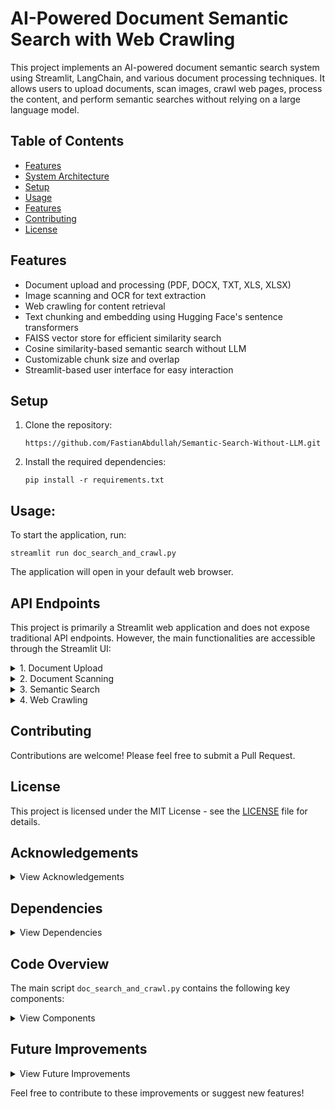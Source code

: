 # AI-Powered Document Semantic Search with Web Crawling

This project implements an AI-powered document semantic search system using Streamlit, LangChain, and various document processing techniques. It allows users to upload documents, scan images, crawl web pages, process the content, and perform semantic searches without relying on a large language model.

## Table of Contents
- [Features](#features)
- [System Architecture](#system-architecture)
- [Setup](#setup)
- [Usage](#usage)
- [Features](#features-1)
- [Contributing](#contributing)
- [License](#license)

## Features
- Document upload and processing (PDF, DOCX, TXT, XLS, XLSX)
- Image scanning and OCR for text extraction
- Web crawling for content retrieval
- Text chunking and embedding using Hugging Face's sentence transformers
- FAISS vector store for efficient similarity search
- Cosine similarity-based semantic search without LLM
- Customizable chunk size and overlap
- Streamlit-based user interface for easy interaction

## Setup
1. Clone the repository:
   ```
   https://github.com/FastianAbdullah/Semantic-Search-Without-LLM.git
   ```
2. Install the required dependencies:
   ```
   pip install -r requirements.txt
   ```
## Usage:
   To start the application, run:
   ```
   streamlit run doc_search_and_crawl.py
   ```
The application will open in your default web browser.

## API Endpoints

This project is primarily a Streamlit web application and does not expose traditional API endpoints. However, the main functionalities are accessible through the Streamlit UI:

<details>
<summary>1. Document Upload</summary>

* Upload documents (PDF, DOCX, TXT, XLS, XLSX) using the file uploader in the "Document Upload" tab.
</details>

<details>
<summary>2. Document Scanning</summary>

* Use your camera to scan documents in the "Document Scan" tab.
</details>

<details>
<summary>3. Semantic Search</summary>

* Enter your query in the search bar after processing a document or scanned image.
</details>

<details>
<summary>4. Web Crawling</summary>

* Enter a URL in the "Web Crawl" tab to fetch and process web content.
</details>


## Contributing

Contributions are welcome! Please feel free to submit a Pull Request.

## License

This project is licensed under the MIT License - see the [LICENSE](LICENSE) file for details.

## Acknowledgements

<details>
<summary>View Acknowledgements</summary>

* Streamlit for the web app framework
* LangChain for document processing utilities
* Hugging Face for sentence transformers
* FAISS for efficient similarity search
* BeautifulSoup for web scraping
</details>

## Dependencies

<details>
<summary>View Dependencies</summary>

* streamlit
* langchain-text-splitters
* langchain-community
* sentence-transformers
* faiss-cpu
* pdfplumber
* pandas
* docx2txt
* numpy
* pillow
* pytesseract
* PyPDF2
</details>

## Code Overview

The main script `doc_search_and_crawl.py` contains the following key components:

<details>
<summary>View Components</summary>

1. `DataLoader` class: Handles document loading and chunking for various file types.
2. `WebCrawler` class: Handles web content retrieval and parsing.
3. `cosine_similarity` function: Calculates the cosine similarity between two vectors.
4. `scan_document` function: Uses OCR to extract text from scanned images.
5. `main` function: Sets up the Streamlit interface and manages the overall flow of the application.
6. `process_chunks` function: Creates embeddings, builds the FAISS index, and performs the semantic search.
</details>

## Future Improvements

<details>
<summary>View Future Improvements</summary>

* Add support for more file types
* Implement multi-language support
* Optimize performance for larger documents
* Integrate with cloud storage services for document management
* Implement advanced web crawling features (depth control, multiple page crawling)
</details>

Feel free to contribute to these improvements or suggest new features!
